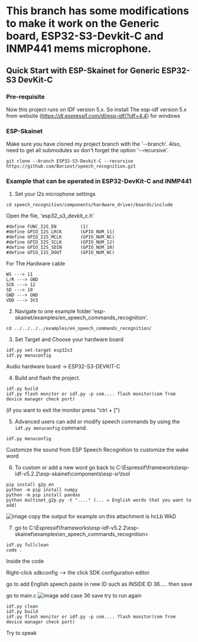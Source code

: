 # This branch has some modifications to make it work on the Generic board, ESP32-S3-Devkit-C and INMP441 mems microphone.
   
## Quick Start with ESP-Skainet for Generic ESP32-S3 DevKit-C 

### Pre-requisite

Now this project runs on IDF version 5.x. So install The esp-idf version 5.x from website (https://dl.espressif.com/dl/esp-idf/?idf=4.4) for windows

### ESP-Skainet

Make sure you have cloned my project branch with the '--branch'.
Also, need to get all submodules so don't forget the option '--recursive'.

```
git clone --branch ESP32-S3-Devkit-C --recursive https://github.com/Bariest/speech_recognition.git
```

### Example that can be operated in ESP32-DevKit-C and INMP441 

1. Set your I2s microphone settings 

```
cd speech_recognition/components/hardware_driver/boards/include
```

Open the file, 'esp32_s3_devkit_c.h'
```
#define FUNC_I2S_EN         (1)
#define GPIO_I2S_LRCK       (GPIO_NUM_11) 
#define GPIO_I2S_MCLK       (GPIO_NUM_NC)
#define GPIO_I2S_SCLK       (GPIO_NUM_12)
#define GPIO_I2S_SDIN       (GPIO_NUM_10) 
#define GPIO_I2S_DOUT       (GPIO_NUM_NC)
``` 
For The Hardware cable
```
WS ---> 11
L/R ---> GND
SCK ---> 12
SD ---> 10
GND ---> GND
VDD ---> 3V3

```

2. Navigate to one example folder 'esp-skainet/examples/en_speech_commands_recognition'.
```
cd ../../../../examples/en_speech_commands_recognition/
```

3. Set Target and Choose your hardware board
```
idf.py set-target esp32s3
idf.py menuconfig
```
Audio hardware board
-> ESP32-S3-DEVKIT-C

4. Build and flash the project.
```
idf.py build
idf.py flash monitor or idf.py -p com.... flash monitor(com from device manager check port)
```
(if you want to exit the monitor press "ctrl + ]")

5. Advanced users can add or modify speech commands by using the `idf.py menuconfig` command. 
```
idf.py menuconfig
```
Customize the sound from ESP Speech Recognition to customize the wake word

6. To custom or add a new word go back to C:\Espressif\frameworks\esp-idf-v5.2.2\esp-skainet\components\esp-sr\tool
```
pip install g2p_en
python -m pip install numpy 
python -m pip install pandas
python multinet_g2p.py -t "...." (... = English words that you want to add)
```
![image](https://github.com/user-attachments/assets/846da345-53b4-4f82-8bd9-3a6cc4191145)
copy the output for example on this attachment is hcLb WkD

7. go to C:\Espressif\frameworks\esp-idf-v5.2.2\esp-skainet\examples\en_speech_commands_recognition>
```
idf.py fullclean
code .
```
Inside the code 

Right-click sdkconfig --> the click SDK configuration editor

go to add English speech paste in new ID such as INSIDE ID 36..... then save

go to main.c
![image](https://github.com/user-attachments/assets/fec3f6f2-e560-4774-a758-f7bff96bb951)
add case 36
save 
try to run again
```
idf.py clean
idf.py build
idf.py flash monitor or idf.py -p com.... flash monitor(com from device manager check port)

```
Try to speak


